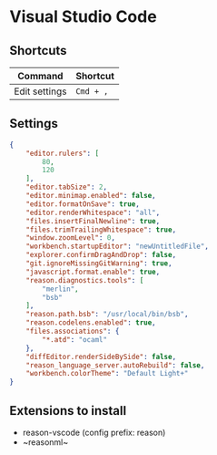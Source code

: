 # Visual Studio Code

## Shortcuts

| **Command** | **Shortcut** |
|----------|----------|
| Edit settings | `Cmd + ,` |

## Settings

```json
{
    "editor.rulers": [
        80,
        120
    ],
    "editor.tabSize": 2,
    "editor.minimap.enabled": false,
    "editor.formatOnSave": true,
    "editor.renderWhitespace": "all",
    "files.insertFinalNewline": true,
    "files.trimTrailingWhitespace": true,
    "window.zoomLevel": 0,
    "workbench.startupEditor": "newUntitledFile",
    "explorer.confirmDragAndDrop": false,
    "git.ignoreMissingGitWarning": true,
    "javascript.format.enable": true,
    "reason.diagnostics.tools": [
        "merlin",
        "bsb"
    ],
    "reason.path.bsb": "/usr/local/bin/bsb",
    "reason.codelens.enabled": true,
    "files.associations": {
        "*.atd": "ocaml"
    },
    "diffEditor.renderSideBySide": false,
    "reason_language_server.autoRebuild": false,
    "workbench.colorTheme": "Default Light+"
}
```

## Extensions to install

- reason-vscode (config prefix: reason)
- ~reasonml~

